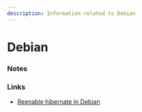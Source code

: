 ```yaml
---
description: Information related to Debian
---
```


# Debian

### Notes

### Links

* [Reenable hibernate in Debian](https://unix.stackexchange.com/questions/529471/debian-10-adjust-sleep-settings-via-command-line)

